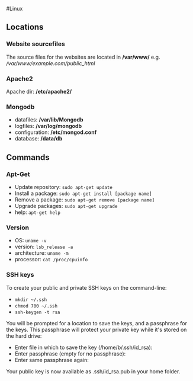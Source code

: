 #Linux

## Locations

### Website sourcefiles
The source files for the websites are located in **/var/www/** e.g. */var/www/example.com/public_html*

### Apache2

Apache dir: **/etc/apache2/**

### Mongodb

* datafiles: **/var/lib/Mongodb**
* logfiles: **/var/log/mongodb**
* configuration: **/etc/mongod.conf**
* database: **/data/db**

## Commands

### Apt-Get

* Update repository: `sudo apt-get update`
* Install a package: `sudo apt-get install [package name]`
* Remove a package: `sudo apt-get remove [package name]`
* Upgrade packages: `sudo apt-get upgrade`
* help: `apt-get help`

### Version

* OS: `uname -v`
* version: `lsb_release -a`
* architecture: `uname -m`
* processor: `cat /proc/cpuinfo`

### SSH keys

To create your public and private SSH keys on the command-line:

* `mkdir ~/.ssh`
* `chmod 700 ~/.ssh`
* `ssh-keygen -t rsa`

You will be prompted for a location to save the keys, and a passphrase for the keys. This passphrase will protect your private key while it's stored on the hard drive:

* Enter file in which to save the key (/home/b/.ssh/id_rsa):
* Enter passphrase (empty for no passphrase):
* Enter same passphrase again:

Your public key is now available as .ssh/id_rsa.pub in your home folder.